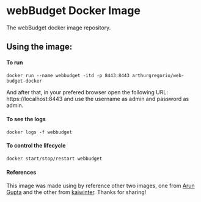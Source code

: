 # webBudget Docker Image 

The webBudget docker image repository.

## Using the image:

#### To run

```
docker run --name webbudget -itd -p 8443:8443 arthurgregorio/web-budget-docker
```

And after that, in your prefered browser open the following URL: https://localhost:8443 and use the username as admin and password as admin.

#### To see the logs 

```
docker logs -f webbudget
```

#### To control the lifecycle

```
docker start/stop/restart webbudget
```

#### References

This image was made using by reference other two images, one from [Arun Gupta](https://github.com/arun-gupta/docker-images/tree/master/wildfly-mysql-javaee7) and the other from [kaiwinter](https://github.com/kaiwinter/wildfly10-mariadb). Thanks for sharing!
